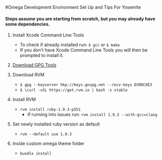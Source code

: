 #Omega Development Environment Set Up and Tips For Yosemite

#### Steps assume you are starting from scratch, but you may already have some dependencies.

1. Install Xcode Command Line Tools
	* To check if already installed run: `$ gcc` or `$ make`
	* If you don't have Xcode Command Line Tools you will then be prompted to install it.

2. [Download GPG Tools](https://gpgtools.org/)

3. Download RVM
	* `$ gpg --keyserver hkp://keys.gnupg.net --recv-keys D39DC0E3`
	* `$ \curl -sSL https://get.rvm.io | bash -s stable`

4. Install RVM
	* `rvm install ruby-1.9.3-p551`
		* If running into issues run: `rvm install 1.9.3 --with-gcc=clang`

5. Set newly installed ruby version as default
	* `rvm --default use 1.9.3`

6. Inside custom omega theme folder
	* `bundle install`


